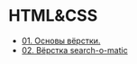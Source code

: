 # HTML&CSS

- [01. Основы вёрстки.](./01-basics)
- [02. Вёрстка search-o-matic](./02-search-o-matic-markup)
